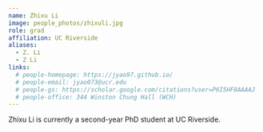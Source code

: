 ```yaml
---
name: Zhixu Li
image: people_photos/zhixuli.jpg
role: grad
affiliation: UC Riverside
aliases:
  - Z. Li
  - Z Li
links:
  # people-homepage: https://jyao97.github.io/
  # people-email: jyao073@ucr.edu
  # people-gs: https://scholar.google.com/citations?user=P6I5HF8AAAAJ
  # people-office: 344 Winston Chung Hall (WCH)
---
```


Zhixu Li is currently a second-year PhD student at UC Riverside.